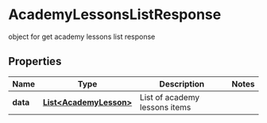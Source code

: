 

# AcademyLessonsListResponse

object for get academy lessons list response

## Properties

| Name | Type | Description | Notes |
|------------ | ------------- | ------------- | -------------|
|**data** | [**List&lt;AcademyLesson&gt;**](AcademyLesson.md) | List of academy lessons items |  |



